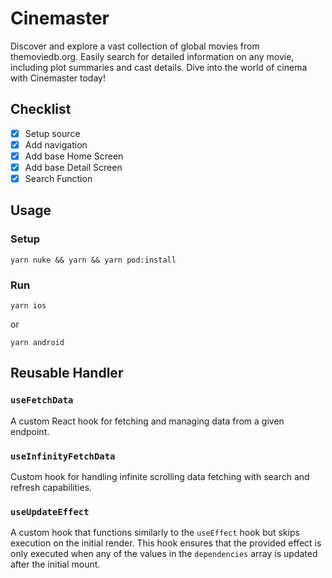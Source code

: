 # Cinemaster

Discover and explore a vast collection of global movies from themoviedb.org. Easily search for detailed information on any movie, including plot summaries and cast details. Dive into the world of cinema with Cinemaster today!

## Checklist 

- [x] Setup source
- [x] Add navigation
- [x] Add base Home Screen
- [x] Add base Detail Screen
- [x] Search Function

## Usage
### Setup
```
yarn nuke && yarn && yarn pod:install
```

### Run
```
yarn ios
```
or
```
yarn android
```

## Reusable Handler

### `useFetchData`
A custom React hook for fetching and managing data from a given endpoint.

### `useInfinityFetchData`
Custom hook for handling infinite scrolling data fetching with search and refresh capabilities.

### `useUpdateEffect`
A custom hook that functions similarly to the `useEffect` hook but skips
execution on the initial render. This hook ensures that the provided effect
is only executed when any of the values in the `dependencies` array is updated
after the initial mount.
